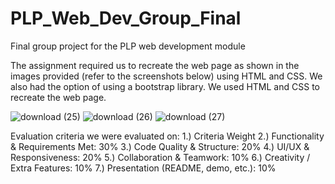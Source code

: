 # PLP_Web_Dev_Group_Final
Final group project for the PLP web development module

The assignment required us to recreate the web page as shown in the images provided (refer to the screenshots below) using HTML and CSS. We also had the option of using a bootstrap library.
We used HTML and CSS to recreate the web page. 

![download (25)](https://github.com/user-attachments/assets/2dffa9dc-7273-4744-96a6-9837fe055cf3)
![download (26)](https://github.com/user-attachments/assets/cac93041-d7fb-4b26-a905-104870b5f845)
![download (27)](https://github.com/user-attachments/assets/2427fa8d-1465-4acf-a984-bd24e0db2bcc)


Evaluation criteria we were evaluated on:
1.) Criteria	Weight
2.) Functionality & Requirements Met: 30%
3.) Code Quality & Structure: 20%
4.) UI/UX & Responsiveness: 20%
5.) Collaboration & Teamwork: 10%
6.) Creativity / Extra Features: 10%
7.) Presentation (README, demo, etc.): 10%
